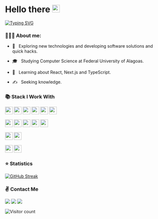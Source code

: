 <p align="left">
<h1 align ="left">Hello there <img src="https://media.giphy.com/media/hvRJCLFzcasrR4ia7z/giphy.gif" width="25px"></h1>
 
[![Typing SVG](https://readme-typing-svg.herokuapp.com?color=%23FFFFFF&vCenter=true&lines=Jhonata+Ten%C3%B3rio+;Full+Stack+Developer)](https://git.io/typing-svg)
 
### 👨🏽‍💻 About me:

- 🤔 &nbsp; Exploring new technologies and developing software solutions and quick hacks.

- 🎓 &nbsp; Studying Computer Science at Federal University of Alagoas.

- 🌱 &nbsp; Learning about React, Next.js and TypeScript.

- ✍️ &nbsp; Seeking knowledge.

<p/>
 
### 📚  Stack I Work With

<p>
 <img src="https://img.shields.io/badge/javascript-F7DF1E.svg?&style=for-the-badge&logo=javascript&logoColor=white" height="25"/>
 <img src ="https://img.shields.io/badge/typescript-007ACC?&logo=TypeScript&style=for-the-badge&logoColor=white" height ="25"/>
 <img src="https://img.shields.io/badge/html-FC490B?&style=for-the-badge&logo=html5&logoColor=white" height="25"/>
 <img src="https://img.shields.io/badge/css-264DE4?style=for-the-badge&logo=css3&logoColor=white" height="25"/>
 <img src="https://img.shields.io/badge/Python-FFD43B?style=for-the-badge&logo=python&logoColor=darkgreen" height="25"/>
 <img src ="https://img.shields.io/badge/C-00599C?style=for-the-badge&logo=c&logoColor=white" height ="25"/>
</p>

<p>
 <img src="https://img.shields.io/badge/Node.js-339933?style=for-the-badge&logo=nodedotjs&logoColor=white" height="25"/> 
 <img src="https://img.shields.io/badge/react-61DBFB.svg?&style=for-the-badge&logo=react&logoColor=white" height="25"/>
 <img src ="https://img.shields.io/badge/MySQL-00000F?style=for-the-badge&logo=mysql&logoColor=white" height ="25"/>
 <img src="https://img.shields.io/badge/Docker-2CA5E0?style=for-the-badge&logo=docker&logoColor=white" height="25"/>
 <img src="https://img.shields.io/badge/Insomnia-5849be?style=for-the-badge&logo=Insomnia&logoColor=white" height="25"/>

</p>

<p>
 <img src="https://img.shields.io/badge/Bootstrap-563D7C?style=for-the-badge&logo=bootstrap&logoColor=white" height="25"/>
 <img src="https://img.shields.io/badge/Sass-CC6699?style=for-the-badge&logo=sass&logoColor=white" height="25"/>
</p>

<p align="left">
  <img src="https://img.shields.io/badge/git-F05033?style=for-the-badge&logo=git&logoColor=white" height="25"/>
  <img src="https://img.shields.io/badge/github-171516?style=for-the-badge&logo=github&logoColor=white" height="25"/>
</p>

<h3 align="left">⭐  Statistics</h3>

[![GitHub Streak](http://github-readme-streak-stats.herokuapp.com?user=jhonataT&theme=github-dark&date_format=M%20j%5B%2C%20Y%5D&border=DDDDDD)](https://git.io/streak-stats)


<h3>     ✌️ Contact Me     </h3>
   <a href="https://www.linkedin.com/in/jhonata-tenorio/"><img src="https://img.shields.io/badge/-Jhonata%20Tenório-0077B5?style=for-the-badge&logo=Linkedin&logoColor=white"/></a>
   <a href="mailto:jhonata.tenorio2526@gmail.com"><img src="https://img.shields.io/badge/-jhonata.tenorio2526@gmail.com-D14836?style=for-the-badge&logo=Gmail&logoColor=white"/></a>
   <a href="https://instagram.com/jhonata06"><img src="https://img.shields.io/badge/-@jhonata06-E4405F?style=for-the-badge&logo=Instagram&logoColor=white"/></a>
</p>

![Visitor count](https://visitor-badge.laobi.icu/badge?page_id=jhonataT.jhonataT)

